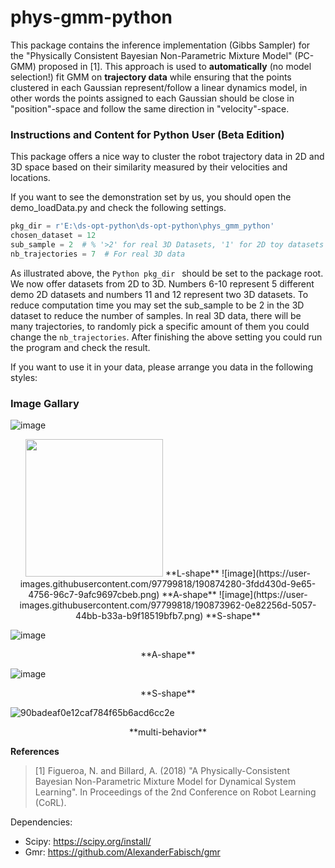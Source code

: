 # phys-gmm-python
This package contains the inference implementation (Gibbs Sampler) for the "Physically Consistent Bayesian Non-Parametric Mixture Model" (PC-GMM) proposed in [1]. This approach is used to **automatically** (no model selection!) fit GMM on **trajectory data** while ensuring that the points clustered in each Gaussian represent/follow a linear dynamics model, in other words the points assigned to each Gaussian should be close in "position"-space and follow the same direction in "velocity"-space.

### Instructions and Content for Python User (Beta Edition)
This package offers a nice way to cluster the robot trajectory data in 2D and 3D space based on their similarity measured by their velocities and locations.

If you want to see the demonstration set by us, you should open the demo_loadData.py and check the following settings.
```Python
pkg_dir = r'E:\ds-opt-python\ds-opt-python\phys_gmm_python'
chosen_dataset = 12
sub_sample = 2  # % '>2' for real 3D Datasets, '1' for 2D toy datasets
nb_trajectories = 7  # For real 3D data
```
As illustrated above, the ```Python pkg_dir ``` should be set to the package root. 
We now offer datasets from 2D to 3D. Numbers 6-10 represent 5 different demo 2D datasets and numbers 11 and 12 represent two 3D datasets.
To reduce computation time you may set the sub_sample to be 2 in the 3D dataset to reduce the number of samples.
In real 3D data, there will be many trajectories, to randomly pick a specific amount of them you could change the ```nb_trajectories```.
After finishing the above setting you could run the program and check the result.

If you want to use it in your data, please arrange you data in the following styles:


### Image Gallary

![image](https://user-images.githubusercontent.com/97799818/190874177-67d995b9-b105-47f6-83b0-045c5b0d54f8.png)
<p align="center">
 <img src="https://user-images.githubusercontent.com/97799818/190874177-67d995b9-b105-47f6-83b0-045c5b0d54f8.png" width="220">
  **L-shape**
 ![image](https://user-images.githubusercontent.com/97799818/190874280-3fdd430d-9e65-4756-96c7-9afc9697cbeb.png)
  **A-shape**
 ![image](https://user-images.githubusercontent.com/97799818/190873962-0e82256d-5057-44bb-b33a-b9f18519bfb7.png)
 **S-shape**
</>

![image](https://user-images.githubusercontent.com/97799818/190874280-3fdd430d-9e65-4756-96c7-9afc9697cbeb.png)
<p align="center">
**A-shape**
</>

![image](https://user-images.githubusercontent.com/97799818/190873962-0e82256d-5057-44bb-b33a-b9f18519bfb7.png)
<p align="center">
**S-shape**
</>

![90badeaf0e12caf784f65b6acd6cc2e](https://user-images.githubusercontent.com/97799818/190874080-d6599bec-161c-4075-955a-b799bb9d1062.jpg)
<p align="center">  
**multi-behavior**
</>


**References**    
> [1] Figueroa, N. and Billard, A. (2018) "A Physically-Consistent Bayesian Non-Parametric Mixture Model for Dynamical System Learning". In Proceedings of the 2nd Conference on Robot Learning (CoRL). 

Dependencies:
- Scipy: https://scipy.org/install/
- Gmr: https://github.com/AlexanderFabisch/gmr
